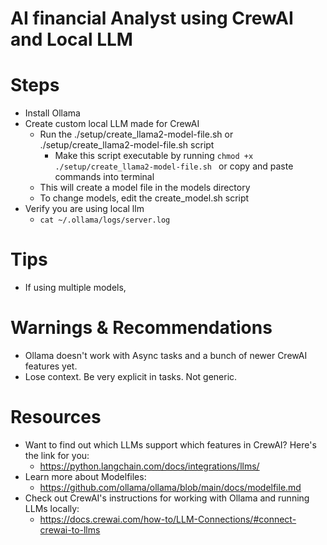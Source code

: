 # AI financial Analyst using CrewAI and Local LLM


# Steps

- Install Ollama
- Create custom local LLM made for CrewAI
  - Run the ./setup/create_llama2-model-file.sh       or 
            ./setup/create_llama2-model-file.sh
  script
    - Make this script executable by running `chmod +x ./setup/create_llama2-model-file.sh `
      or copy and paste commands into terminal
  - This will create a model file in the models directory
  - To change models, edit the create_model.sh script
- Verify you are using local llm
  - `cat ~/.ollama/logs/server.log`

# Tips

- If using multiple models,

# Warnings & Recommendations

- Ollama doesn't work with Async tasks and a bunch of newer CrewAI features yet.
- Lose context. Be very explicit in tasks. Not generic.

# Resources

- Want to find out which LLMs support which features in CrewAI? Here's the link for you:
  - https://python.langchain.com/docs/integrations/llms/
- Learn more about Modelfiles:
  - https://github.com/ollama/ollama/blob/main/docs/modelfile.md
- Check out CrewAI's instructions for working with Ollama and running LLMs locally:
  - https://docs.crewai.com/how-to/LLM-Connections/#connect-crewai-to-llms
